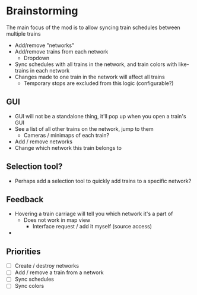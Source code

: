 # Brainstorming

The main focus of the mod is to allow syncing train schedules between multiple trains

- Add/remove "networks"
- Add/remove trains from each network
  - Dropdown
- Sync schedules with all trains in the network, and train colors with like-trains in each network
- Changes made to one train in the network will affect all trains
  - Temporary stops are excluded from this logic (configurable?)

## GUI

- GUI will not be a standalone thing, it'll pop up when you open a train's GUI
- See a list of all other trains on the network, jump to them
  - Cameras / minimaps of each train?
- Add / remove networks
- Change which network this train belongs to

## Selection tool?

- Perhaps add a selection tool to quickly add trains to a specific network?

## Feedback

- Hovering a train carriage will tell you which network it's a part of
  - Does not work in map view
    - Interface request / add it myself (source access)
-

## Priorities

- [ ] Create / destroy networks
- [ ] Add / remove a train from a network
- [ ] Sync schedules
- [ ] Sync colors
